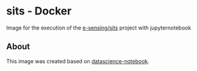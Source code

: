 # sits - Docker

Image for the execution of the [e-sensing/sits](https://github.com/e-sensing/sits) project with jupyternotebook

## About

This image was created based on [datascience-notebook](https://hub.docker.com/r/jupyter/datascience-notebook/).
